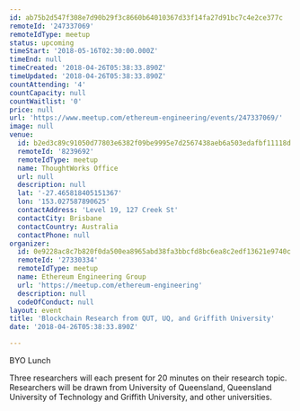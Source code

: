 ```yaml
---
id: ab75b2d547f308e7d90b29f3c8660b64010367d33f14fa27d91bc7c4e2ce377c
remoteId: '247337069'
remoteIdType: meetup
status: upcoming
timeStart: '2018-05-16T02:30:00.000Z'
timeEnd: null
timeCreated: '2018-04-26T05:38:33.890Z'
timeUpdated: '2018-04-26T05:38:33.890Z'
countAttending: '4'
countCapacity: null
countWaitlist: '0'
price: null
url: 'https://www.meetup.com/ethereum-engineering/events/247337069/'
image: null
venue:
  id: b2ed3c89c91050d77803e6382f09be9995e7d2567438aeb6a503edafbf11118d
  remoteId: '8239692'
  remoteIdType: meetup
  name: ThoughtWorks Office
  url: null
  description: null
  lat: '-27.465818405151367'
  lon: '153.027587890625'
  contactAddress: 'Level 19, 127 Creek St'
  contactCity: Brisbane
  contactCountry: Australia
  contactPhone: null
organizer:
  id: 0e9228ac8c7b820f0da500ea8965abd38fa3bbcfd8bc6ea8c2edf13621e9740c
  remoteId: '27330334'
  remoteIdType: meetup
  name: Ethereum Engineering Group
  url: 'https://meetup.com/ethereum-engineering'
  description: null
  codeOfConduct: null
layout: event
title: 'Blockchain Research from QUT, UQ, and Griffith University'
date: '2018-04-26T05:38:33.890Z'

---
```

<p>BYO Lunch</p> <p>Three researchers will each present for 20 minutes on their research topic. Researchers will be drawn from University of Queensland, Queensland University of Technology and Griffith University, and other universities.</p>
